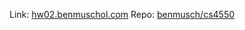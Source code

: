 Link: [hw02.benmuschol.com](http://hw02.benmuschol.com)
Repo: [benmusch/cs4550](https://github.com/benmusch/cs4550)

